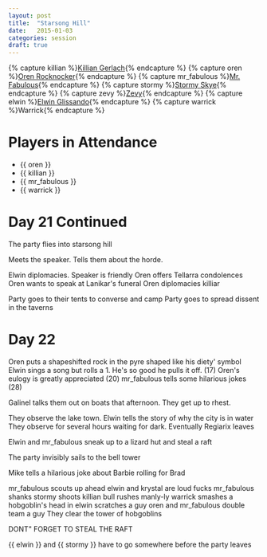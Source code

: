 ```yaml
---
layout: post
title:  "Starsong Hill"
date:   2015-01-03
categories: session
draft: true
---
```

{% capture killian %}[Killian Gerlach]({{site.baseurl}}/party/killian_gerlach.html){% endcapture %}
{% capture oren %}[Oren Rocknocker]({{site.baseurl}}/party/oren_rocknocker.html){% endcapture %}
{% capture mr_fabulous %}[Mr. Fabulous]({{site.baseurl}}/party/mr_fabulous.html){% endcapture %}
{% capture stormy %}[Stormy Skye]({{site.baseurl}}/party/stormy_skye.html){% endcapture %}
{% capture zevy %}[Zevy]({{site.baseurl}}/party/zevy.html){% endcapture %}
{% capture elwin %}[Elwin Glissando]({{site.baseurl}}/party/elwin_glissando.html){% endcapture %}
{% capture warrick %}Warrick{% endcapture %}

# Players in Attendance
* {{ oren }}
* {{ killian }}
* {{ mr_fabulous }}
* {{ warrick }}

# Day 21 Continued
The party flies into starsong hill

Meets the speaker. Tells them about the horde.

Elwin diplomacies. Speaker is friendly
Oren offers Tellarra condolences
Oren wants to speak at Lanikar's funeral
Oren diplomacies killiar

Party goes to their tents to converse and camp
Party goes to spread dissent in the taverns

# Day 22
Oren puts a shapeshifted rock in the pyre shaped like his diety' symbol
Elwin sings a song but rolls a 1. He's so good he pulls it off. (17)
Oren's eulogy is greatly appreciated (20)
mr_fabulous tells some hilarious jokes (28)

Galinel talks them out on boats that afternoon. They get up to rhest.

They observe the lake town. Elwin tells the story of why the city is in water
They observe for several hours waiting for dark. Eventually Regiarix leaves

Elwin and mr_fabulous sneak up to a lizard hut and steal a raft

The party invisibly sails to the bell tower

Mike tells a hilarious joke about Barbie rolling for Brad

mr_fabulous scouts up ahead
elwin and krystal are loud fucks
mr_fabulous shanks
stormy shoots
killian bull rushes manly-ly
warrick smashes a hobgoblin's head in
elwin scratches a guy
oren and mr_fabulous double team a guy
They clear the tower of hobgoblins


DONT" FORGET TO STEAL THE RAFT

{{ elwin }} and {{ stormy }} have to go somewhere before the party leaves

